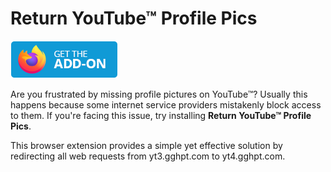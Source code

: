 # Return YouTube™ Profile Pics

[![Get the add-on for Firefox](meta/get-button-firefox.png)](https://addons.mozilla.org/en-US/firefox/addon/return-youtube-profile-pics/)

Are you frustrated by missing profile pictures on YouTube™? Usually this happens because some internet service providers mistakenly block access to them. If you're facing this issue, try installing <strong>Return YouTube™ Profile Pics</strong>.

This browser extension provides a simple yet effective solution by redirecting all web requests from yt3.gghpt.com to yt4.gghpt.com.
